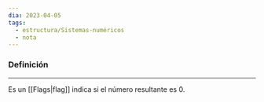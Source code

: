 ```yaml
---
dia: 2023-04-05
tags:
  - estructura/Sistemas-numéricos
  - nota
---
```

### Definición
---
Es un [[Flags|flag]] indica si el número resultante es $0$.